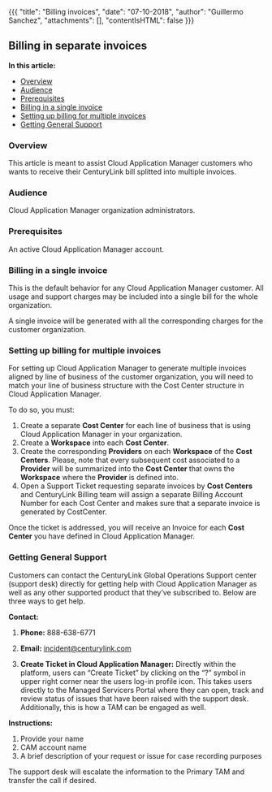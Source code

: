 {{{
"title": "Billing invoices",
"date": "07-10-2018",
"author": "Guillermo Sanchez",
"attachments": [],
"contentIsHTML": false
}}}

## Billing in separate invoices

**In this article:**

* [Overview](#overview)
* [Audience](#audience)
* [Prerequisites](#prerequisites)
* [Billing in a single invoice](#billing-in-a-single-invoice)
* [Setting up billing for multiple invoices](#setting-up-billing-for-multiple-invoices)
* [Getting General Support](#getting-general-support)

### Overview

This article is meant to assist Cloud Application Manager customers who wants to receive their CenturyLink bill splitted into multiple invoices.

### Audience

Cloud Application Manager organization administrators.

### Prerequisites

An active Cloud Application Manager account.

### Billing in a single invoice

This is the default behavior for any Cloud Application Manager customer. All usage and support charges may be included into a single bill for the whole organization.

A single invoice will be generated with all the corresponding charges for the customer organization.

### Setting up billing for multiple invoices

For setting up Cloud Application Manager to generate multiple invoices aligned by line of business of the customer organization, you will need to match your line of business structure with the Cost Center structure in Cloud Application Manager.

To do so, you must:

1. Create a separate **Cost Center** for each line of business that is using Cloud Application Manager in your organization.
1. Create a **Workspace** into each **Cost Center**.
1. Create the corresponding **Providers** on each **Workspace** of the **Cost Centers**. Please, note that every subsequent cost associated to a **Provider** will be summarized into the **Cost Center** that owns the **Workspace** where the **Provider** is defined into.
1. Open a Support Ticket requesting separate invoices by **Cost Centers** and CenturyLink Billing team will assign a separate Billing Account Number for each Cost Center and makes sure that a separate invoice is generated by CostCenter.

Once the ticket is addressed, you will receive an Invoice for each **Cost Center** you have defined in Cloud Application Manager.

### Getting General Support

Customers can contact the CenturyLink Global Operations Support center (support desk) directly for getting help with Cloud Application Manager as well as any other supported product that they’ve subscribed to.  Below are three ways to get help.

**Contact:**

1. **Phone:** 888-638-6771

2. **Email:** incident@centurylink.com

3. **Create Ticket in Cloud Application Manager:** Directly within the platform, users can “Create Ticket” by clicking on the “?” symbol in upper right corner near the users log-in profile icon.  This takes users directly to the Managed Servicers Portal where they can open, track and review status of issues that have been raised with the support desk.  Additionally, this is how a TAM can be engaged as well.

**Instructions:**

1. Provide your name
2. CAM account name
3. A brief description of your request or issue for case recording purposes

The support desk will escalate the information to the Primary TAM and transfer the call if desired.
